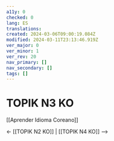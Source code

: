 ```yaml
---
a11y: 0
checked: 0
lang: ES
translations: 
created: 2024-03-06T09:00:19.084Z
modified: 2024-03-11T23:13:46.919Z
ver_major: 0
ver_minor: 1
ver_rev: 20
nav_primary: []
nav_secondary: []
tags: []
---
```

# TOPIK N3 KO

[[Aprender Idioma Coreano]]

<- [[TOPIK N2 KO]] | [[TOPIK N4 KO]] -->